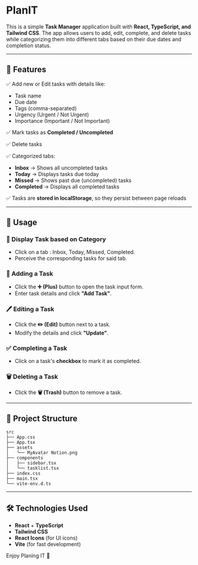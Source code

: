 # PlanIT  

This is a simple **Task Manager** application built with **React, TypeScript, and Tailwind CSS**. The app allows users to add, edit, complete, and delete tasks while categorizing them into different tabs based on their due dates and completion status.

---

## 🚀 Features  

✅ Add new or Edit tasks with details like:  
  - Task name  
  - Due date  
  - Tags (comma-separated)  
  - Urgency (Urgent / Not Urgent)  
  - Importance (Important / Not Important)  

✅ Mark tasks as **Completed / Uncompleted**  

✅ Delete tasks  

✅ Categorized tabs:  
  - **Inbox** → Shows all uncompleted tasks  
  - **Today** → Displays tasks due today  
  - **Missed** → Shows past due (uncompleted) tasks  
  - **Completed** → Displays all completed tasks  

✅ Tasks are **stored in localStorage**, so they persist between page reloads  

---

## 📝 Usage  

### 📂 Display Task based on Category
- Click on a tab : Inbox, Today, Missed, Completed.
- Perceive the corresponding tasks for said tab.

### 📌 Adding a Task  
- Click the **➕ (Plus)** button to open the task input form.  
- Enter task details and click **"Add Task"**.  

### 🖊 Editing a Task  
- Click the **✏️ (Edit)** button next to a task.  
- Modify the details and click **"Update"**.  

### ✅ Completing a Task  
- Click on a task's **checkbox** to mark it as completed.  

### 🗑 Deleting a Task  
- Click the **🗑 (Trash)** button to remove a task.  

---

## 📂 Project Structure  

```
src
├── App.css
├── App.tsx
├── assets
│   └── MyAvatar Notion.png
├── components
│   ├── sidebar.tsx
│   └── tasklist.tsx
├── index.css
├── main.tsx
└── vite-env.d.ts
```

---

## 🛠️ Technologies Used  

- **React** + **TypeScript**  
- **Tailwind CSS**  
- **React Icons** (for UI icons)  
- **Vite** (for fast development)  

<!-- 

---

## 📌 Future Enhancements  

🔹 Add drag-and-drop task reordering  
🔹 Implement task priority sorting  
🔹 Sync tasks with a backend (Node.js/Express + Database)

-->

Enjoy Planing IT 🥁